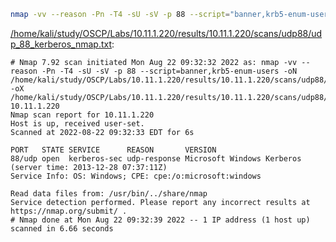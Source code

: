 ```bash
nmap -vv --reason -Pn -T4 -sU -sV -p 88 --script="banner,krb5-enum-users" -oN "/home/kali/study/OSCP/Labs/10.11.1.220/results/10.11.1.220/scans/udp88/udp_88_kerberos_nmap.txt" -oX "/home/kali/study/OSCP/Labs/10.11.1.220/results/10.11.1.220/scans/udp88/xml/udp_88_kerberos_nmap.xml" 10.11.1.220
```

[/home/kali/study/OSCP/Labs/10.11.1.220/results/10.11.1.220/scans/udp88/udp_88_kerberos_nmap.txt](file:///home/kali/study/OSCP/Labs/10.11.1.220/results/10.11.1.220/scans/udp88/udp_88_kerberos_nmap.txt):

```
# Nmap 7.92 scan initiated Mon Aug 22 09:32:32 2022 as: nmap -vv --reason -Pn -T4 -sU -sV -p 88 --script=banner,krb5-enum-users -oN /home/kali/study/OSCP/Labs/10.11.1.220/results/10.11.1.220/scans/udp88/udp_88_kerberos_nmap.txt -oX /home/kali/study/OSCP/Labs/10.11.1.220/results/10.11.1.220/scans/udp88/xml/udp_88_kerberos_nmap.xml 10.11.1.220
Nmap scan report for 10.11.1.220
Host is up, received user-set.
Scanned at 2022-08-22 09:32:33 EDT for 6s

PORT   STATE SERVICE      REASON       VERSION
88/udp open  kerberos-sec udp-response Microsoft Windows Kerberos (server time: 2013-12-28 07:37:11Z)
Service Info: OS: Windows; CPE: cpe:/o:microsoft:windows

Read data files from: /usr/bin/../share/nmap
Service detection performed. Please report any incorrect results at https://nmap.org/submit/ .
# Nmap done at Mon Aug 22 09:32:39 2022 -- 1 IP address (1 host up) scanned in 6.66 seconds

```
